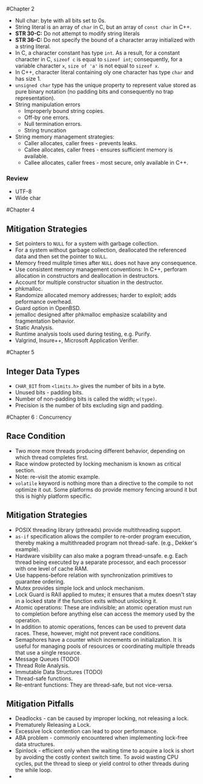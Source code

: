 #Chapter 2
* Null char: byte with all bits set to 0s.
* String literal is an array of ```char``` in C, but an array of ```const char``` in C++.
* **STR 30-C:** Do not attempt to modify string literals
* **STR 36-C:** Do not specify the bound of a character array initialized with a string literal.
* In C, a character constant has type ```int```. As a result, for a constant character in C, ```sizeof c``` is equal to ```sizeof int```; consequently, for a variable character ```x```, ```size of 'a'``` is not equal to ```sizeof x```.
* In C++, character literal containing oly one character has type ```char``` and has size 1.
* ```unsigned char``` type has the unique property to represent value stored as pure binary notation (no padding bits and consequently no trap representation).
* String manipulation errors
    + Improperly bound string copies.
    + Off-by one errors.
    + Null termination errors.
    + String truncation
* String memory management strategies:
    + Caller allocates, caller frees - prevents leaks.
    + Callee allocates, caller frees - ensures sufficient memory is available.
    + Callee allocates, caller frees - most secure, only available in C++.

### Review
* UTF-8
* Wide char

#Chapter 4
## Mitigation Strategies
* Set pointers to ```NULL``` for a system with garbage collection.
* For a system without garbage collection, deallocated the referenced data and then set the pointer to ```NULL```.
* Memory freed mulitple times after ```NULL``` does not have any consequence.
* Use consistent memory management conventions: In C++, perforam allocation in constructors and deallocation in destructors.
* Account for multiple constructor situation in the destructor.
* phkmalloc.
* Randomize allocated memory addresses; harder to exploit; adds peformance overhead.
* Guard option in OpenBSD.
* jemalloc designed after phkmalloc emphasize scalability and fragmentation behavior.
* Static Analysis.
* Runtime analysis tools used during testing, e.g. Purify.
* Valgrind, Insure++, Microsoft Application Verifier.

#Chapter 5
## Integer Data Types
* ```CHAR_BIT``` from ```<limits.h>``` gives the number of bits in a byte.
* Unused bits - padding bits.
* Number of non-padding bits is called the width; ```w(type)```.
* Precision is the number of bits excluding sign and padding.

#Chapter 6 : Concurrency
## Race Condition
* Two more more threads producing different behavior, depending on which thread completes first.
* Race window protected by locking mechanism is known as critical section.
* Note: re-visit the atomic example.
* ```volatile``` keyword is nothing more than a directive to the compile to not optimize it out. Some platforms do provide memory fencing around it but this is highly platform specific.
## Mitigation Strategies
* POSIX threading library (pthreads) provide multithreading support.
* ```as-if``` specification allows the compiler to re-order program execution, thereby making a multithreaded program not thread-safe. (e.g., Dekker's example).
* Hardware visibility can also make a pogram thread-unsafe. e.g. Each thread being executed by a separate processor, and each processor with one level of cache RAM.
* Use happens-before relation with synchronization primitives to guarantee ordering.
* Mutex provides simple lock and unlock mechanism.
* Lock Guard is RAII applied to mutex; it ensures that a mutex doesn't stay in a locked state if the function exits without unlocking it.
* Atomic operations: These are indivisible; an atomic operation must run to completion before anything else can access the memory used by the operation.
* In addition to atomic operations, fences can be used to prevent data races. These, however, might not prevent race conditions.
* Semaphores have a counter which increments on initialization. It is useful for managing pools of resources or coordinating multiple threads that use a single resource.
* Message Queues (TODO)
* Thread Role Analysis.
* Immutable Data Structures (TODO)
* Thread-safe functions.
* Re-entrant functions: They are thread-safe, but not vice-versa.
## Mitigation Pitfalls
* Deadlocks - can be caused by improper locking, not releasing a lock.
* Prematurely Releasing a Lock.
* Excessive lock contention can lead to poor performance.
* ABA problem - commonly encountered when implementing lock-free data structures.
* Spinlock - efficient only when the waiting time to acquire a lock is short by avoiding the costly context switch time. To avoid wasting CPU cycles, put the thread to sleep or yield control to other threads during the while loop.
* 
